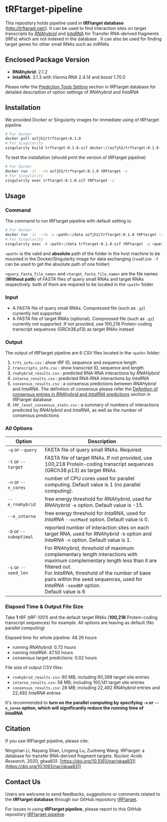 # tRFtarget-pipeline
This repository holds pipeline used in **tRFtarget database** (http://trftarget.net/). It can be used to find interaction sites on target transcripts by [*RNAhybrid*](https://bibiserv.cebitec.uni-bielefeld.de/rnahybrid) and [*IntaRNA*](http://rna.informatik.uni-freiburg.de/IntaRNA/Input.jsp) for Transfer RNA-derived fragments (tRFs) which are not indexed in the database . It can also be used for finding target genes for other small RNAs such as miRNAs

## Enclosed Package Version

* **RNAhybrid**: 2.1.2
* **IntaRNA**: 3.1.3 with *Vienna RNA* 2.4.14 and *boost* 1.70.0

Please refer the [Prediction Tools Setting](http://trftarget.net/method) section in tRFtarget database for detailed description of option settings of *RNAhybrid* and *IntaRNA*

## Installation

We provided Docker or Singularity images for immediate using of tRFtarget pipeline

```bash
# For Docker
docker pull az7jh2/trftarget:0.1.0
# For Singularity
singularity build trftarget-0.1.0.sif docker://az7jh2/trftarget:0.1.0
```

To test the installation (should print the version of tRFtarget pipeline)

```bash
# For Docker
docker run -it --rm az7jh2/trftarget:0.1.0 tRFtarget -v
# For Singularity
singularity exec trftarget-0.1.0.sif tRFtarget -v
```

## Usage

### Command

The command to run tRFtarget pipeline with default setting is:

```bash
# For Docker
docker run -it --rm -v <path>:/data az7jh2/trftarget:0.1.0 tRFtarget -q <query_fasta_file_name> -t <target_fasta_file_name> -n 1 --e_rnahybrid -15 --e_intarna 0 -b 1 -s 6
# For Singularity
singularity exec -B <path>:/data trftarget-0.1.0.sif tRFtarget -q <query_fasta_file_name> -t <target_fasta_file_name> -n 1 --e_rnahybrid -15 --e_intarna 0 -b 1 -s 6
```

`<path>` is the valid and **absolute** path of the folder in the host machine to be mounted in the Docker/Singularity image for data exchanging (`readlink -f` can be used to get the absolute path of one folder)

 `<query_fasta_file_name>` and `<target_fasta_file_name>` are the file names (**Without path**) of *FASTA* files of query small RNAs and target RNAs respectively. both of them are required to be located in the `<path>` folder

### Input

* A *FASTA* file of query small RNAs. Compressed file (such as `.gz`) currently not supported
* A *FASTA* file of target RNAs (optional). Compressed file (such as `.gz`) currently not supported. If not provided, use 100,218 Protein-coding transcript sequences (GRCh38.p13) as target RNAs instead

### Output

The output of tRFtarget pipeline are 6 *CSV* files located in the `<path>` folder:

1. `trfs_info.csv` : show tRF ID, sequence and sequence length
2. `transcripts_info.csv` : show transcript ID, sequence and length
3. `rnahybrid_results.csv` : predicted RNA-RNA interactions by *RNAHybrid*
4. `intarna_results.csv` : predicted RNA-RNA interactions by *IntaRNA*
5. `consensus_results.csv` : a consensus predictions between *RNAHybrid* and *IntaRNA*. The definition of consensus please refer the [Definition of consensus entries in *RNAhybrid* and *IntaRNA* predictions](http://trftarget.net/manual) section in tRFtarget database
6. `tRF_level_consensus_stats.csv` : a summary of numbers of interactions predicted by *RNAHybrid* and *IntaRNA*, as well as the number of consensus predictions

### All Options

| Option                 | Description                                                  |
| ---------------------- | ------------------------------------------------------------ |
| `-q` or`--query`       | FASTA file of query small RNAs. Required.                    |
| `-t` or `--target`     | FASTA file of target RNAs. If not provided, use 100,218 Protein-coding transcript sequences (GRCh38.p13) as target RNAs. |
| `-n` or `--n_cores`    | number of CPU cores used for parallel computing. Default value is 1 (no parallel computing). |
| `--e_rnahybrid`        | free energy threshold for *RNAhybrid*, used for *RNAhybrid* `-e` option. Default value is -15. |
| `--e_intarna`          | free energy threshold for *IntaRNA*, used for *IntaRNA* `--outMaxE` option. Default value is 0. |
| `-b` or `--suboptimal` | reported number of interaction sites on each target RNA, used for *RNAhybrid* `-b` option and *IntaRNA* `-n` option. Default value is 1. |
| `-s` or `--seed_len`   | For *RNAhybrid*, threshold of maximum complementary length interactions with maximum complementary length less than it are filtered out. <br/>For *IntaRNA*, threshold of the number of base pairs within the seed sequences, used for *IntaRNA* `-seedBP` option.<br/>Default value is 6 |

### Elapsed Time & Output File Size

Take **1** tRF (*tRF-1001*) and the default target RNAs (**100,218** Protein-coding transcript sequences) for example. All options are leaving as default (No parallel computing)

Elapsed time for whole pipeline: 48.26 hours

* running *RNAhybrid*: 0.72 hours
* running *IntaRNA*: 47.50 hours
* consensus target predictions: 0.02 hours

File size of output CSV files:

* `rnahybrid_results.csv`: 60 MB; including 90,398 target site entries
* `intarna_results.csv`: 58 MB; including 100,141 target site entries
* `consensus_results.csv`: 28 MB; including 22,492 *RNAhybrid* entries and 22,492 *IntaRNA* entries

It's recommended to **turn on the parallel computing by specifying `-n` or `--n_cores` option, which will significantly reduce the running time of *IntaRNA***

## Citation

If you use tRFtarget pipeline, please cite:

Ningshan Li, Nayang Shan, Lingeng Lu, Zuoheng Wang. tRFtarget: a database for transfer RNA-derived fragment targets. *Nucleic Acids Research*, 2020, gkaa831. [https://doi.org/10.1093/nar/gkaa831](https://doi.org/10.1093/nar/gkaa831)

## Contact Us

Users are welcome to send feedbacks, suggestions or comments related to the **tRFtarget database** through our GitHub repository [tRFtarget](https://github.com/ZWang-Lab/tRFtarget).

For issues in using **tRFtarget pipeline**, please report to this GitHub repository [tRFtarget-pipeline](https://github.com/ZWang-Lab/tRFtarget-pipeline).
